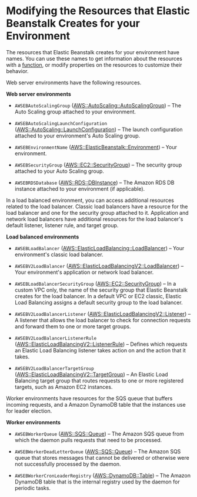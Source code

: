 # Modifying the Resources that Elastic Beanstalk Creates for your Environment<a name="customize-containers-format-resources-eb"></a>

The resources that Elastic Beanstalk creates for your environment have names\. You can use these names to get information about the resources with a [function](ebextensions-functions.md), or modify properties on the resources to customize their behavior\.

Web server environments have the following resources\.

**Web server environments**

+ `AWSEBAutoScalingGroup` \([AWS::AutoScaling::AutoScalingGroup](http://docs.aws.amazon.com/AWSCloudFormation/latest/UserGuide/aws-properties-as-group.html)\) – The Auto Scaling group attached to your environment\.

+ `AWSEBAutoScalingLaunchConfiguration` \([AWS::AutoScaling::LaunchConfiguration](http://docs.aws.amazon.com/AWSCloudFormation/latest/UserGuide/aws-properties-as-launchconfig.html)\) – The launch configuration attached to your environment's Auto Scaling group\.

+ `AWSEBEnvironmentName` \([AWS::ElasticBeanstalk::Environment](http://docs.aws.amazon.com/AWSCloudFormation/latest/UserGuide/aws-properties-beanstalk-environment.html)\) – Your environment\.

+ `AWSEBSecurityGroup` \([AWS::EC2::SecurityGroup](http://docs.aws.amazon.com/AWSCloudFormation/latest/UserGuide/aws-properties-ec2-security-group.html)\) – The security group attached to your Auto Scaling group\.

+ `AWSEBRDSDatabase` \([AWS::RDS::DBInstance](http://docs.aws.amazon.com/AWSCloudFormation/latest/UserGuide/aws-properties-rds-database-instance.html)\) – The Amazon RDS DB instance attached to your environment \(if applicable\)\.

In a load balanced environment, you can access additional resources related to the load balancer\. Classic load balancers have a resource for the load balancer and one for the security group attached to it\. Application and network load balancers have additional resources for the load balancer's default listener, listener rule, and target group\.

**Load balanced environments**

+ `AWSEBLoadBalancer` \([AWS::ElasticLoadBalancing::LoadBalancer](http://docs.aws.amazon.com/AWSCloudFormation/latest/UserGuide/aws-properties-ec2-elb.html)\) – Your environment's classic load balancer\.

+ `AWSEBV2LoadBalancer` \([AWS::ElasticLoadBalancingV2::LoadBalancer](http://docs.aws.amazon.com/AWSCloudFormation/latest/UserGuide/aws-resource-elasticloadbalancingv2-loadbalancer.html)\) – Your environment's application or network load balancer\.

+ `AWSEBLoadBalancerSecurityGroup` \([AWS::EC2::SecurityGroup](http://docs.aws.amazon.com/AWSCloudFormation/latest/UserGuide/aws-properties-ec2-security-group.html)\) – In a custom VPC only, the name of the security group that Elastic Beanstalk creates for the load balancer\. In a default VPC or EC2 classic, Elastic Load Balancing assigns a default security group to the load balancer\.

+ `AWSEBV2LoadBalancerListener` \([AWS::ElasticLoadBalancingV2::Listener](http://docs.aws.amazon.com/AWSCloudFormation/latest/UserGuide/aws-resource-elasticloadbalancingv2-listener.html)\) – A listener that allows the load balancer to check for connection requests and forward them to one or more target groups\.

+ `AWSEBV2LoadBalancerListenerRule` \([AWS::ElasticLoadBalancingV2::ListenerRule](http://docs.aws.amazon.com/AWSCloudFormation/latest/UserGuide/aws-resource-elasticloadbalancingv2-listenerrule.html)\) – Defines which requests an Elastic Load Balancing listener takes action on and the action that it takes\.

+ `AWSEBV2LoadBalancerTargetGroup` \([AWS::ElasticLoadBalancingV2::TargetGroup](http://docs.aws.amazon.com/AWSCloudFormation/latest/UserGuide/aws-resource-elasticloadbalancingv2-targetgroup.html)\) – An Elastic Load Balancing target group that routes requests to one or more registered targets, such as Amazon EC2 instances\.

Worker environments have resources for the SQS queue that buffers incoming requests, and a Amazon DynamoDB table that the instances use for leader election\.

**Worker environments**

+ `AWSEBWorkerQueue` \([AWS::SQS::Queue](http://docs.aws.amazon.com/AWSCloudFormation/latest/UserGuide/aws-properties-sqs-queues.html)\) – The Amazon SQS queue from which the daemon pulls requests that need to be processed\.

+ `AWSEBWorkerDeadLetterQueue` \([AWS::SQS::Queue](http://docs.aws.amazon.com/AWSCloudFormation/latest/UserGuide/aws-properties-sqs-queues.html)\) – The Amazon SQS queue that stores messages that cannot be delivered or otherwise were not successfully processed by the daemon\.

+ `AWSEBWorkerCronLeaderRegistry` \([AWS::DynamoDB::Table](http://docs.aws.amazon.com/AWSCloudFormation/latest/UserGuide/aws-resource-dynamodb-table.html)\) – The Amazon DynamoDB table that is the internal registry used by the daemon for periodic tasks\.